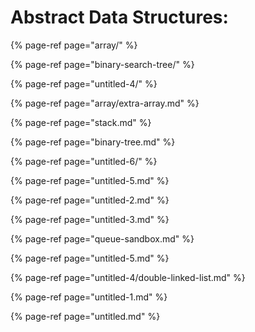 # Abstract Data Structures:

{% page-ref page="array/" %}

{% page-ref page="binary-search-tree/" %}

{% page-ref page="untitled-4/" %}

{% page-ref page="array/extra-array.md" %}

{% page-ref page="stack.md" %}

{% page-ref page="binary-tree.md" %}

{% page-ref page="untitled-6/" %}

{% page-ref page="untitled-5.md" %}

{% page-ref page="untitled-2.md" %}

{% page-ref page="untitled-3.md" %}

{% page-ref page="queue-sandbox.md" %}

{% page-ref page="untitled-5.md" %}

{% page-ref page="untitled-4/double-linked-list.md" %}

{% page-ref page="untitled-1.md" %}

{% page-ref page="untitled.md" %}

